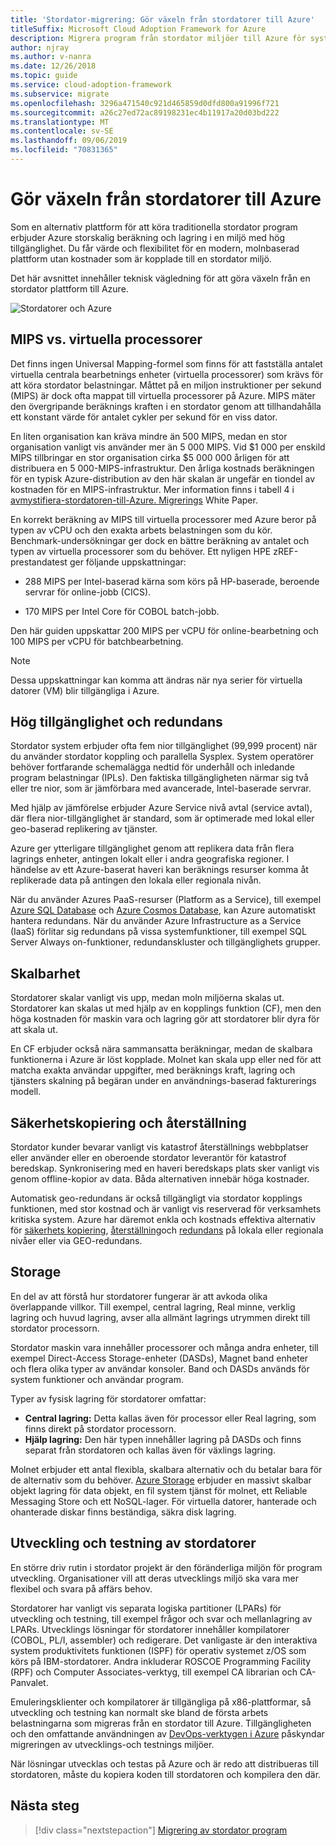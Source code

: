 ```yaml
---
title: 'Stordator-migrering: Gör växeln från stordatorer till Azure'
titleSuffix: Microsoft Cloud Adoption Framework for Azure
description: Migrera program från stordator miljöer till Azure för system som körs i stordatorer.
author: njray
ms.author: v-nanra
ms.date: 12/26/2018
ms.topic: guide
ms.service: cloud-adoption-framework
ms.subservice: migrate
ms.openlocfilehash: 3296a471540c921d465859d0dfd800a91996f721
ms.sourcegitcommit: a26c27ed72ac89198231ec4b11917a20d03bd222
ms.translationtype: MT
ms.contentlocale: sv-SE
ms.lasthandoff: 09/06/2019
ms.locfileid: "70831365"
---
```

# <a name="make-the-switch-from-mainframes-to-azure"></a>Gör växeln från stordatorer till Azure

Som en alternativ plattform för att köra traditionella stordator program erbjuder Azure storskalig beräkning och lagring i en miljö med hög tillgänglighet. Du får värde och flexibilitet för en modern, molnbaserad plattform utan kostnader som är kopplade till en stordator miljö.

Det här avsnittet innehåller teknisk vägledning för att göra växeln från en stordator plattform till Azure.

![Stordatorer och Azure](../../_images/mainframe-migration/make-the-switch.png)

## <a name="mips-vs-vcpus"></a>MIPS vs. virtuella processorer

Det finns ingen Universal Mapping-formel som finns för att fastställa antalet virtuella centrala bearbetnings enheter (virtuella processorer) som krävs för att köra stordator belastningar. Måttet på en miljon instruktioner per sekund (MIPS) är dock ofta mappat till virtuella processorer på Azure. MIPS mäter den övergripande beräknings kraften i en stordator genom att tillhandahålla ett konstant värde för antalet cykler per sekund för en viss dator.

En liten organisation kan kräva mindre än 500 MIPS, medan en stor organisation vanligt vis använder mer än 5 000 MIPS. Vid $1 000 per enskild MIPS tillbringar en stor organisation cirka $5 000 000 årligen för att distribuera en 5 000-MIPS-infrastruktur. Den årliga kostnads beräkningen för en typisk Azure-distribution av den här skalan är ungefär en tiondel av kostnaden för en MIPS-infrastruktur. Mer information finns i tabell 4 i [avmystifiera-stordatoren-till-Azure. Migrerings](https://azure.microsoft.com/resources/demystifying-mainframe-to-azure-migration) White Paper.

En korrekt beräkning av MIPS till virtuella processorer med Azure beror på typen av vCPU och den exakta arbets belastningen som du kör. Benchmark-undersökningar ger dock en bättre beräkning av antalet och typen av virtuella processorer som du behöver. Ett nyligen HPE zREF-prestandatest ger följande uppskattningar:

- 288 MIPS per Intel-baserad kärna som körs på HP-baserade, beroende servrar för online-jobb (CICS).

- 170 MIPS per Intel Core för COBOL batch-jobb.

Den här guiden uppskattar 200 MIPS per vCPU för online-bearbetning och 100 MIPS per vCPU för batchbearbetning.

> [!NOTE]
> Dessa uppskattningar kan komma att ändras när nya serier för virtuella datorer (VM) blir tillgängliga i Azure.

## <a name="high-availability-and-failover"></a>Hög tillgänglighet och redundans

Stordator system erbjuder ofta fem nior tillgänglighet (99,999 procent) när du använder stordator koppling och parallella Sysplex. System operatörer behöver fortfarande schemalägga nedtid för underhåll och inledande program belastningar (IPLs). Den faktiska tillgängligheten närmar sig två eller tre nior, som är jämförbara med avancerade, Intel-baserade servrar.

Med hjälp av jämförelse erbjuder Azure Service nivå avtal (service avtal), där flera nior-tillgänglighet är standard, som är optimerade med lokal eller geo-baserad replikering av tjänster.

Azure ger ytterligare tillgänglighet genom att replikera data från flera lagrings enheter, antingen lokalt eller i andra geografiska regioner. I händelse av ett Azure-baserat haveri kan beräknings resurser komma åt replikerade data på antingen den lokala eller regionala nivån.

När du använder Azures PaaS-resurser (Platform as a Service), till exempel [Azure SQL Database](/azure/sql-database/sql-database-technical-overview) och [Azure Cosmos Database](/azure/cosmos-db/introduction), kan Azure automatiskt hantera redundans. När du använder Azure Infrastructure as a Service (IaaS) förlitar sig redundans på vissa systemfunktioner, till exempel SQL Server Always on-funktioner, redundanskluster och tillgänglighets grupper.

## <a name="scalability"></a>Skalbarhet

Stordatorer skalar vanligt vis upp, medan moln miljöerna skalas ut. Stordatorer kan skalas ut med hjälp av en kopplings funktion (CF), men den höga kostnaden för maskin vara och lagring gör att stordatorer blir dyra för att skala ut.

En CF erbjuder också nära sammansatta beräkningar, medan de skalbara funktionerna i Azure är löst kopplade. Molnet kan skala upp eller ned för att matcha exakta användar uppgifter, med beräknings kraft, lagring och tjänsters skalning på begäran under en användnings-baserad fakturerings modell.

## <a name="backup-and-recovery"></a>Säkerhetskopiering och återställning

Stordator kunder bevarar vanligt vis katastrof återställnings webbplatser eller använder eller en oberoende stordator leverantör för katastrof beredskap. Synkronisering med en haveri beredskaps plats sker vanligt vis genom offline-kopior av data. Båda alternativen innebär höga kostnader.

Automatisk geo-redundans är också tillgängligt via stordator kopplings funktionen, med stor kostnad och är vanligt vis reserverad för verksamhets kritiska system. Azure har däremot enkla och kostnads effektiva alternativ för [säkerhets kopiering](/azure/backup/backup-introduction-to-azure-backup), [återställning](/azure/site-recovery/site-recovery-overview)och [redundans](/azure/storage/common/storage-redundancy) på lokala eller regionala nivåer eller via GEO-redundans.

## <a name="storage"></a>Storage

En del av att förstå hur stordatorer fungerar är att avkoda olika överlappande villkor. Till exempel, central lagring, Real minne, verklig lagring och huvud lagring, avser alla allmänt lagrings utrymmen direkt till stordator processorn.

Stordator maskin vara innehåller processorer och många andra enheter, till exempel Direct-Access Storage-enheter (DASDs), Magnet band enheter och flera olika typer av användar konsoler. Band och DASDs används för system funktioner och användar program.

Typer av fysisk lagring för stordatorer omfattar:

- **Central lagring:** Detta kallas även för processor eller Real lagring, som finns direkt på stordator processorn.
- **Hjälp lagring:** Den här typen innehåller lagring på DASDs och finns separat från stordatoren och kallas även för växlings lagring.

Molnet erbjuder ett antal flexibla, skalbara alternativ och du betalar bara för de alternativ som du behöver. [Azure Storage](/azure/storage/common/storage-introduction) erbjuder en massivt skalbar objekt lagring för data objekt, en fil system tjänst för molnet, ett Reliable Messaging Store och ett NoSQL-lager. För virtuella datorer, hanterade och ohanterade diskar finns beständiga, säkra disk lagring.

## <a name="mainframe-development-and-testing"></a>Utveckling och testning av stordatorer

En större driv rutin i stordator projekt är den föränderliga miljön för program utveckling. Organisationer vill att deras utvecklings miljö ska vara mer flexibel och svara på affärs behov.

Stordatorer har vanligt vis separata logiska partitioner (LPARs) för utveckling och testning, till exempel frågor och svar och mellanlagring av LPARs. Utvecklings lösningar för stordatorer innehåller kompilatorer (COBOL, PL/I, assembler) och redigerare. Det vanligaste är den interaktiva system produktivitets funktionen (ISPF) för operativ systemet z/OS som körs på IBM-stordatorer. Andra inkluderar ROSCOE Programming Facility (RPF) och Computer Associates-verktyg, till exempel CA librarian och CA-Panvalet.

Emuleringsklienter och kompilatorer är tillgängliga på x86-plattformar, så utveckling och testning kan normalt ske bland de första arbets belastningarna som migreras från en stordator till Azure. Tillgängligheten och den omfattande användningen av [DevOps-verktygen i Azure](https://azure.microsoft.com/solutions/devops) påskyndar migreringen av utvecklings-och testnings miljöer.

När lösningar utvecklas och testas på Azure och är redo att distribueras till stordatoren, måste du kopiera koden till stordatoren och kompilera den där.

## <a name="next-steps"></a>Nästa steg

> [!div class="nextstepaction"]
> [Migrering av stordator program](application-strategies.md)
